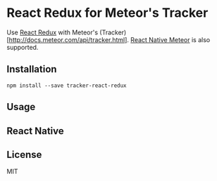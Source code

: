 # React Redux for Meteor's Tracker

Use [React Redux](https://github.com/reactjs/react-redux) with Meteor's (Tracker)[http://docs.meteor.com/api/tracker.html]. [React Native Meteor](https://github.com/inProgress-team/react-native-meteor) is also supported.

## Installation

```
npm install --save tracker-react-redux
```

## Usage

## React Native

## License

MIT